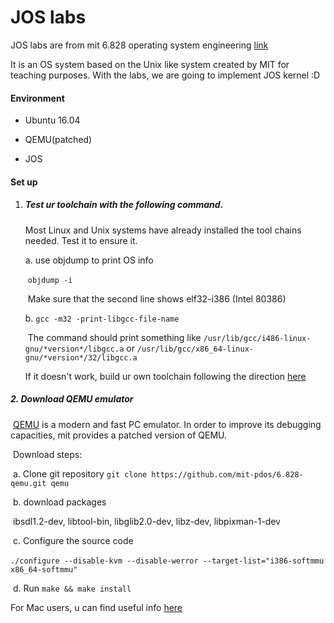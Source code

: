 # JOS labs
JOS labs are from mit 6.828 operating system engineering	[link](https://pdos.csail.mit.edu/6.828/2018/)

It is an OS system based on the Unix like system created by MIT for teaching purposes. With the labs, we are going to implement JOS kernel :D



#### Environment

* Ubuntu 16.04

* QEMU(patched)

* JOS



#### Set up

1. ##### Test ur toolchain with the following command.

   Most Linux and Unix systems have already installed the tool chains needed.  Test it to ensure it.

   a.	use objdump to print OS info

   ​	   `objdump -i`

   ​	   Make sure that the second line shows elf32-i386 (Intel 80386)

   b.   `gcc -m32 -print-libgcc-file-name`

   ​		The command should print something like `/usr/lib/gcc/i486-linux-gnu/*version*/libgcc.a` or `/usr/lib/gcc/x86_64-linux-gnu/*version*/32/libgcc.a`

   If it doesn't work, build ur own toolchain following the direction [here](https://pdos.csail.mit.edu/6.828/2018/tools.html)

##### 2.   Download QEMU emulator

​	  [QEMU](http://www.nongnu.org/qemu/) is a modern and fast PC emulator. In order to improve its debugging capacities, mit provides a patched version of QEMU.

​	 Download steps:

​	a. Clone git repository `git clone https://github.com/mit-pdos/6.828-qemu.git qemu`

​	b. download packages

​		ibsdl1.2-dev, libtool-bin, libglib2.0-dev, libz-dev, libpixman-1-dev

​	c. Configure the source code

​		`./configure --disable-kvm --disable-werror --target-list="i386-softmmu x86_64-softmmu"`

​    d. Run `make && make install`



For Mac users, u can find useful info [here](https://pdos.csail.mit.edu/6.828/2018/tools.html)

